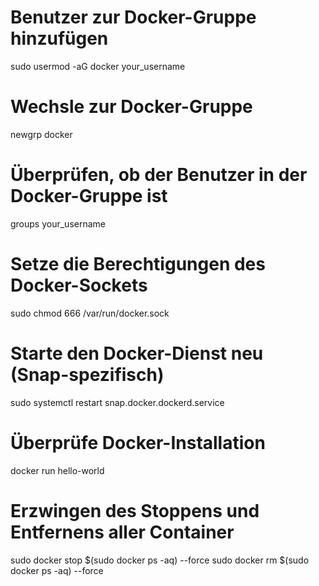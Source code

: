 # Benutzer zur Docker-Gruppe hinzufügen
sudo usermod -aG docker your_username

# Wechsle zur Docker-Gruppe
newgrp docker

# Überprüfen, ob der Benutzer in der Docker-Gruppe ist
groups your_username

# Setze die Berechtigungen des Docker-Sockets
sudo chmod 666 /var/run/docker.sock

# Starte den Docker-Dienst neu (Snap-spezifisch)
sudo systemctl restart snap.docker.dockerd.service

# Überprüfe Docker-Installation
docker run hello-world

# Erzwingen des Stoppens und Entfernens aller Container
sudo docker stop $(sudo docker ps -aq) --force
sudo docker rm $(sudo docker ps -aq) --force
